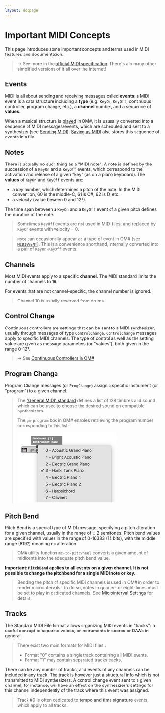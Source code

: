 ```yaml
---
layout: docpage
---
```


# Important MIDI Concepts

This page introduces some important concepts and terms used in MIDI features and documentation.

> &rarr; See more in the [official MIDI specification](https://www.midi.org/specifications/). There's alo many other simplified versions of it all over the internet!

## Events

MIDI is all about sending and receiving messages called **events**: a MIDI event is a data structure including a **type** (e.g. `KeyOn`, `KeyOff`, continuous controller, program change, etc.), a **channel** number, and a sequence of **values**. 

When a musical structure is [played](player) in OM#, it is ususally converted into a sequence of MIDI messages/events, which are scheduled and sent to a synthesizer (see [Sending MIDI](midi-out)). [Saving as MIDI](midi-save) also stores this sequence of events in a file.

## Notes

There is actually no such thing as a "MIDI note": A note is defined by the succession of a `KeyOn` and a `KeyOff` events, which correspond to the activation and release of a given "key" (as on a piano keyboard). 
The **values** of `KeyOn` and `KeyOff` events are:
- a _key_ number, which determines a pitch of the note. In the MIDI convention, 60 is the middle-C, 61 is C#, 62 is D, etc. 
- a _velocity_ (value beween 0 and 127). 

The time span between a `KeyOn` and a `KeyOff` event of a given pitch defines the duration of the note.

> Sometimes `KeyOff` events are not used in MIDI files, and replaced by `KeyOn` events with velocity = 0.

> `Note` can occasionally appear as a type of event in OM# (see [`MIDIEVENT`](midi-events)). This is a convenience shorthand, internally converted into a pair of `KeyOn`-`KeyOff` events.
 
## Channels

Most MIDI events apply to a specific **channel**. The MIDI standard limits the number of channels to 16.

For events that are not channel-specific, the channel number is ignored.

> Channel 10 is usually reserved from drums.

## Control Change

Continuous controllers are settings that can be sent to a MIDI synthesizer, usually through messages of type `ControlChange`. `ControlChange` messages apply to specific MIDI channels. The type of control as well as the setting value are given as message parameters (or "values"), both given in the range 0-127.

> &rarr; See [Continuous Controllers in OM#](midi-cc)

## Program Change

Program Change messages (or `ProgChange`) assign a specific instrument (or "program") to a given channel.

> The ["General MIDI" standard](https://www.midi.org/specifications-old/item/general-midi) defines a list of 128 timbres and sound which can be used to choose the desired sound on compatible synthesizers. 
> 
> The  `gm-program` box in OM# enables retrieving the program number corresponding to this list:  
>
>  <img src="midi-basics_img/gm-program-menu.png">

## Pitch Bend

Pitch Bend is a special type of MIDI message, specifying a pitch alteration for a given channel, usually in the range of ± 2 semitones. Pitch bend values are specified with values in the range of 0-16383 (14 bits), with the middle range (8192) meaning no alteration.

> OM# utility function `mc-to-pitcwheel` converts a given amount of midicents into the adequate pitch bend value.

**Important: `PitchBend` applies to all events on a given channel. It is not possible to change the pitchbend for a single MIDI note or key.**

> Bending the pitch of specific MIDI channels is used in OM# in order to render microintervals. To do so, notes in quarter- or eight-tones must be set to play in dedicated channels. See [Microinterval Settings](microintervals) for details.


## Tracks

The Standard MIDI File format allows organizing MIDI events in "tracks": a useful concept to separate voices, or instruments in scores or DAWs in general. 

> There exist two main formats for MIDI files :
> - Format "0" contains a single track containing all MIDI events.
> - Format "1" may contain separated tracks tracks.

There can be any number of tracks, and events of any channels can be included in any track. The track is however just a structural info which is not transmitted to MIDI synthesizers. A control change event sent to a given channel, for instance, will have an effect on the synthesizer's settings for this channel independently of the track where this event was assigned.

> Track #0 is often dedicated to **tempo and time signature** events, which apply to all tracks.
